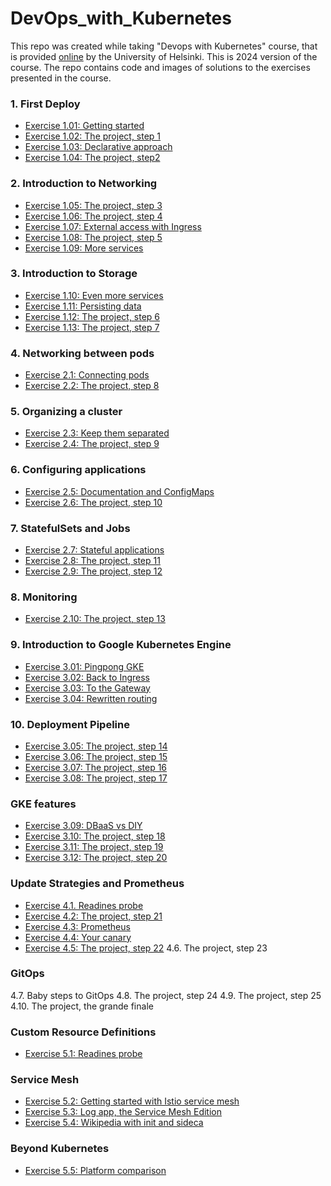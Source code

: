 # DevOps_with_Kubernetes

This repo was created while taking "Devops with Kubernetes" course, that is provided [online](https://devopswithkubernetes.com/) by the University of Helsinki. This is 2024 version of the course. The repo contains code and images of solutions to the exercises presented in the course.

### 1. First Deploy
- [Exercise 1.01: Getting started](https://github.com/bachthyaglx/devops_kubernetes/tree/main/1.1)
- [Exercise 1.02: The project, step 1](https://github.com/bachthyaglx/devops_kubernetes/tree/main/1.2)
- [Exercise 1.03: Declarative approach](https://github.com/bachthyaglx/devops_kubernetes/tree/main/1.3)
- [Exercise 1.04: The project, step2](https://github.com/bachthyaglx/devops_kubernetes/tree/main/1.4)

### 2. Introduction to Networking
- [Exercise 1.05: The project, step 3](https://github.com/bachthyaglx/devops_kubernetes/tree/main/1.5)
- [Exercise 1.06: The project, step 4](https://github.com/bachthyaglx/devops_kubernetes/tree/main/1.6)
- [Exercise 1.07: External access with Ingress](https://github.com/bachthyaglx/devops_kubernetes/tree/main/1.7)
- [Exercise 1.08: The project, step 5](https://github.com/bachthyaglx/devops_kubernetes/tree/main/1.8)
- [Exercise 1.09: More services](https://github.com/bachthyaglx/devops_kubernetes/tree/main/1.9)

### 3. Introduction to Storage
- [Exercise 1.10: Even more services](https://github.com/bachthyaglx/devops_kubernetes/tree/main/1.10)
- [Exercise 1.11: Persisting data](https://github.com/bachthyaglx/devops_kubernetes/tree/main/1.11)
- [Exercise 1.12: The project, step 6](https://github.com/bachthyaglx/devops_kubernetes/tree/main/1.12)
- [Exercise 1.13: The project, step 7](https://github.com/bachthyaglx/devops_kubernetes/tree/main/1.13)

### 4. Networking between pods
- [Exercise 2.1: Connecting pods](https://github.com/bachthyaglx/devops_kubernetes/tree/main/2.1)
- [Exercise 2.2: The project, step 8](https://github.com/bachthyaglx/devops_kubernetes/tree/main/2.2)

### 5. Organizing a cluster
- [Exercise 2.3: Keep them separated](https://github.com/bachthyaglx/devops_kubernetes/tree/main/2.3)
- [Exercise 2.4: The project, step 9](https://github.com/bachthyaglx/devops_kubernetes/tree/main/2.4)

### 6. Configuring applications
- [Exercise 2.5: Documentation and ConfigMaps](https://github.com/bachthyaglx/devops_kubernetes/tree/main/2.5)
- [Exercise 2.6: The project, step 10](https://github.com/bachthyaglx/devops_kubernetes/tree/main/2.6)

### 7. StatefulSets and Jobs
- [Exercise 2.7: Stateful applications](https://github.com/bachthyaglx/devops_kubernetes/tree/main/2.7)
- [Exercise 2.8: The project, step 11](https://github.com/bachthyaglx/devops_kubernetes/tree/main/2.8)
- [Exercise 2.9: The project, step 12](https://github.com/bachthyaglx/devops_kubernetes/tree/main/2.9)

### 8. Monitoring
- [Exercise 2.10: The project, step 13](https://github.com/bachthyaglx/devops_kubernetes/tree/main/2.10)

### 9. Introduction to Google Kubernetes Engine
- [Exercise 3.01: Pingpong GKE](https://github.com/bachthyaglx/devops_kubernetes/tree/main/3.1)
- [Exercise 3.02: Back to Ingress](https://github.com/bachthyaglx/devops_kubernetes/tree/main/3.2)
- [Exercise 3.03: To the Gateway](https://github.com/bachthyaglx/devops_kubernetes/tree/main/3.3)
- [Exercise 3.04: Rewritten routing](https://github.com/bachthyaglx/devops_kubernetes/tree/main/3.4)

### 10. Deployment Pipeline
- [Exercise 3.05: The project, step 14](https://github.com/bachthyaglx/devops_kubernetes/tree/main/3.5)
- [Exercise 3.06: The project, step 15](https://github.com/bachthyaglx/devops_kubernetes/tree/main/3.6)
- [Exercise 3.07: The project, step 16](https://github.com/bachthyaglx/devops_kubernetes/tree/main/3.7)
- [Exercise 3.08: The project, step 17](https://github.com/bachthyaglx/devops_kubernetes/tree/main/3.8)

### GKE features
- [Exercise 3.09: DBaaS vs DIY](https://github.com/bachthyaglx/devops_kubernetes/tree/main/3.9)
- [Exercise 3.10: The project, step 18](https://github.com/bachthyaglx/devops_kubernetes/tree/main/3.10)
- [Exercise 3.11: The project, step 19](https://github.com/bachthyaglx/devops_kubernetes/tree/main/3.11)
- [Exercise 3.12: The project, step 20](https://github.com/bachthyaglx/devops_kubernetes/tree/main/3.12)

### Update Strategies and Prometheus
- [Exercise 4.1. Readines probe](https://github.com/bachthyaglx/devops_kubernetes/tree/main/4.1)
- [Exercise 4.2: The project, step 21](https://github.com/bachthyaglx/devops_kubernetes/tree/main/4.2)
- [Exercise 4.3: Prometheus](https://github.com/bachthyaglx/devops_kubernetes/tree/main/4.3)
- [Exercise 4.4: Your canary](https://github.com/bachthyaglx/devops_kubernetes/tree/main/4.4)
- [Exercise 4.5: The project, step 22](https://github.com/bachthyaglx/devops_kubernetes/tree/main/4.5)
4.6. The project, step 23

### GitOps
4.7. Baby steps to GitOps
4.8. The project, step 24
4.9. The project, step 25
4.10. The project, the grande finale

### Custom Resource Definitions
- [Exercise 5.1: Readines probe](https://github.com/bachthyaglx/devops_kubernetes/tree/main/5.1)

### Service Mesh
- [Exercise 5.2: Getting started with Istio service mesh](https://github.com/bachthyaglx/devops_kubernetes/tree/main/5.2)
- [Exercise 5.3: Log app, the Service Mesh Edition](https://github.com/bachthyaglx/devops_kubernetes/tree/main/5.3)
- [Exercise 5.4: Wikipedia with init and sideca](https://github.com/bachthyaglx/devops_kubernetes/tree/main/5.4)

### Beyond Kubernetes
- [Exercise 5.5: Platform comparison](https://github.com/bachthyaglx/devops_kubernetes/tree/main/5.5)